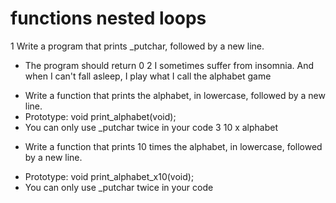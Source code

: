 # functions nested loops
1 Write a program that prints _putchar, followed by a new line.
* The program should return 0
2 I sometimes suffer from insomnia. And when I can't fall asleep, I play what I call the alphabet game
 - Write a function that prints the alphabet, in lowercase, followed by a new line.
 - Prototype: void print_alphabet(void); 
 - You can only use _putchar twice in your code
3 10 x alphabet
 * Write a function that prints 10 times the alphabet, in lowercase, followed by a new line.
 - Prototype: void print_alphabet_x10(void);
 - You can only use _putchar twice in your code

